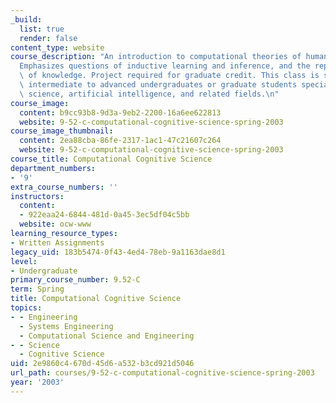 ```yaml
---
_build:
  list: true
  render: false
content_type: website
course_description: "An introduction to computational theories of human cognition.\_\
  Emphasizes questions of inductive learning and inference, and the representation\
  \ of knowledge. Project required for graduate credit. This class is suitable for\
  \ intermediate to advanced undergraduates or graduate students specializing in cognitive\
  \ science, artificial intelligence, and related fields.\n"
course_image:
  content: b9cc93b8-9d3a-9eb2-2200-16a6ee622813
  website: 9-52-c-computational-cognitive-science-spring-2003
course_image_thumbnail:
  content: 2ea88cba-86fe-2317-1ac1-47c21607c264
  website: 9-52-c-computational-cognitive-science-spring-2003
course_title: Computational Cognitive Science
department_numbers:
- '9'
extra_course_numbers: ''
instructors:
  content:
  - 922eaa24-6844-481d-0a45-3ec5df04c5bb
  website: ocw-www
learning_resource_types:
- Written Assignments
legacy_uid: 183b5474-0f43-4ed4-78eb-9a1163dae8d1
level:
- Undergraduate
primary_course_number: 9.52-C
term: Spring
title: Computational Cognitive Science
topics:
- - Engineering
  - Systems Engineering
  - Computational Science and Engineering
- - Science
  - Cognitive Science
uid: 2e9860c4-670d-45d6-a532-b3cd921d5046
url_path: courses/9-52-c-computational-cognitive-science-spring-2003
year: '2003'
---
```

